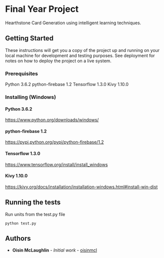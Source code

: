 # Final Year Project

Hearthstone Card Generation using intelligent learning techniques.

## Getting Started

These instructions will get you a copy of the project up and running on your local machine for development and testing purposes. See deployment for notes on how to deploy the project on a live system.

### Prerequisites 

Python 3.6.2
python-firebase 1.2
Tensorflow 1.3.0
Kivy 1.10.0

### Installing (Windows)

#### Python 3.6.2
https://www.python.org/downloads/windows/

#### python-firebase 1.2
https://pypi.python.org/pypi/python-firebase/1.2

#### Tensorflow 1.3.0
https://www.tensorflow.org/install/install_windows

#### Kivy 1.10.0
https://kivy.org/docs/installation/installation-windows.html#install-win-dist

## Running the tests

Run units from the test.py file

```
python test.py
```


## Authors
* **Oisin McLaughlin** - *Initial work* - [oisinmcl](https://github.com/oisinmcl)


